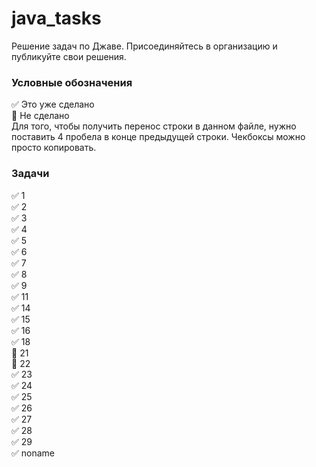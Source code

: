 # java_tasks
Решение задач по Джаве. Присоединяйтесь в организацию и публикуйте свои решения.
### Условные обозначения
:white_check_mark: Это уже сделано    
:black_square_button: Не сделано    
Для того, чтобы получить перенос строки в данном файле, нужно поставить 4 пробела в конце предыдущей строки. Чекбоксы можно просто копировать.
### Задачи
:white_check_mark: 1    
:white_check_mark: 2    
:white_check_mark: 3    
:white_check_mark: 4    
:white_check_mark: 5    
:white_check_mark: 6    
:white_check_mark: 7    
:white_check_mark: 8    
:white_check_mark: 9    
:white_check_mark: 11    
:white_check_mark: 14    
:white_check_mark: 15    
:white_check_mark: 16    
:white_check_mark: 18    
:black_square_button: 21    
:black_square_button: 22    
:white_check_mark: 23    
:white_check_mark: 24    
:white_check_mark: 25    
:white_check_mark: 26    
:white_check_mark: 27    
:white_check_mark: 28    
:white_check_mark: 29    
:white_check_mark: noname    